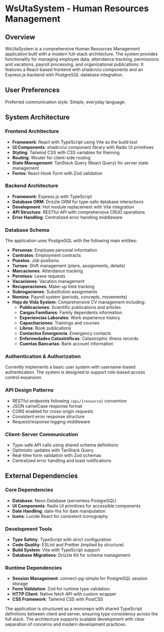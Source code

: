 # WsUtaSystem - Human Resources Management

## Overview

WsUtaSystem is a comprehensive Human Resources Management application built with a modern full-stack architecture. The system provides functionality for managing employee data, attendance tracking, permissions and vacations, payroll processing, and organizational publications. It features a React-based frontend with shadcn/ui components and an Express.js backend with PostgreSQL database integration.

## User Preferences

Preferred communication style: Simple, everyday language.

## System Architecture

### Frontend Architecture
- **Framework**: React with TypeScript using Vite as the build tool
- **UI Components**: shadcn/ui component library with Radix UI primitives
- **Styling**: Tailwind CSS with CSS variables for theming
- **Routing**: Wouter for client-side routing
- **State Management**: TanStack Query (React Query) for server state management
- **Forms**: React Hook Form with Zod validation

### Backend Architecture
- **Framework**: Express.js with TypeScript
- **Database ORM**: Drizzle ORM for type-safe database interactions
- **Development**: Hot module replacement with Vite integration
- **API Structure**: RESTful API with comprehensive CRUD operations
- **Error Handling**: Centralized error handling middleware

### Database Schema
The application uses PostgreSQL with the following main entities:
- **Personas**: Employee personal information
- **Contratos**: Employment contracts
- **Puestos**: Job positions
- **Turnos**: Shift management (plans, assignments, details)
- **Marcaciones**: Attendance tracking
- **Permisos**: Leave requests
- **Vacaciones**: Vacation management
- **Recuperaciones**: Make-up time tracking
- **Subrogaciones**: Substitution assignments
- **Nomina**: Payroll system (periods, concepts, movements)
- **Hoja de Vida System**: Comprehensive CV management including:
  - **Publicaciones**: Scientific publications and articles
  - **Cargas Familiares**: Family dependents information
  - **Experiencias Laborales**: Work experience history
  - **Capacitaciones**: Trainings and courses
  - **Libros**: Book publications
  - **Contactos Emergencia**: Emergency contacts
  - **Enfermedades Catastróficas**: Catastrophic illness records
  - **Cuentas Bancarias**: Bank account information

### Authentication & Authorization
Currently implements a basic user system with username-based authentication. The system is designed to support role-based access control expansion.

### API Design Patterns
- RESTful endpoints following `/api/{resource}` convention
- JSON camelCase response format
- CORS enabled for cross-origin requests
- Consistent error response structure
- Request/response logging middleware

### Client-Server Communication
- Type-safe API calls using shared schema definitions
- Optimistic updates with TanStack Query
- Real-time form validation with Zod schemas
- Centralized error handling and toast notifications

## External Dependencies

### Core Dependencies
- **Database**: Neon Database (serverless PostgreSQL)
- **UI Components**: Radix UI primitives for accessible components
- **Date Handling**: date-fns for date manipulation
- **Icons**: Lucide React for consistent iconography

### Development Tools
- **Type Safety**: TypeScript with strict configuration
- **Code Quality**: ESLint and Prettier (implied by structure)
- **Build System**: Vite with TypeScript support
- **Database Migrations**: Drizzle Kit for schema management

### Runtime Dependencies
- **Session Management**: connect-pg-simple for PostgreSQL session storage
- **Form Validation**: Zod for runtime type validation
- **HTTP Client**: Native fetch API with custom wrapper
- **CSS Framework**: Tailwind CSS with PostCSS

The application is structured as a monorepo with shared TypeScript definitions between client and server, ensuring type consistency across the full stack. The architecture supports scalable development with clear separation of concerns and modern development practices.